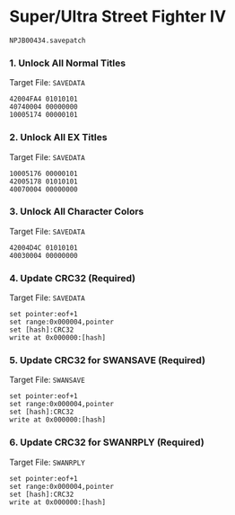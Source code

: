 #  Super/Ultra Street Fighter IV 

`NPJB00434.savepatch`

### 1. Unlock All Normal Titles

Target File: `SAVEDATA`

```
42004FA4 01010101
40740004 00000000
10005174 00000101
```

### 2. Unlock All EX Titles

Target File: `SAVEDATA`

```
10005176 00000101
42005178 01010101
40070004 00000000
```

### 3. Unlock All Character Colors

Target File: `SAVEDATA`

```
42004D4C 01010101
40030004 00000000
```

### 4. Update CRC32 (Required)

Target File: `SAVEDATA`

```
set pointer:eof+1
set range:0x000004,pointer
set [hash]:CRC32
write at 0x000000:[hash]
```

### 5. Update CRC32 for SWANSAVE (Required)

Target File: `SWANSAVE`

```
set pointer:eof+1
set range:0x000004,pointer
set [hash]:CRC32
write at 0x000000:[hash]
```

### 6. Update CRC32 for SWANRPLY (Required)

Target File: `SWANRPLY`

```
set pointer:eof+1
set range:0x000004,pointer
set [hash]:CRC32
write at 0x000000:[hash]
```

